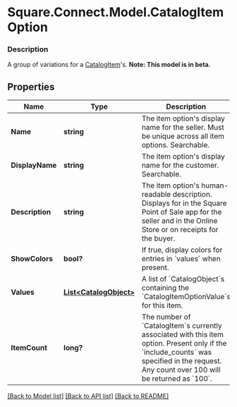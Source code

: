 # Square.Connect.Model.CatalogItemOption

### Description

A group of variations for a [CatalogItem](#type-catalogitem)'s.
**Note: This model is in beta.**

## Properties

Name | Type | Description | Notes
------------ | ------------- | ------------- | -------------
**Name** | **string** | The item option&#39;s display name for the seller. Must be unique across all item options. Searchable. | [optional] 
**DisplayName** | **string** | The item option&#39;s display name for the customer. Searchable. | [optional] 
**Description** | **string** | The item option&#39;s human-readable description. Displays for in the Square Point of Sale app for the seller and in the Online Store or on receipts for the buyer. | [optional] 
**ShowColors** | **bool?** | If true, display colors for entries in &#x60;values&#x60; when present. | [optional] 
**Values** | [**List&lt;CatalogObject&gt;**](CatalogObject.md) | A list of &#x60;CatalogObject&#x60;s containing the &#x60;CatalogItemOptionValue&#x60;s for this item. | [optional] 
**ItemCount** | **long?** | The number of &#x60;CatalogItem&#x60;s currently associated with this item option. Present only if the &#x60;include_counts&#x60; was specified in the request. Any count over 100 will be returned as &#x60;100&#x60;. | [optional] 



[[Back to Model list]](../README.md#documentation-for-models) [[Back to API list]](../README.md#documentation-for-api-endpoints) [[Back to README]](../README.md)

